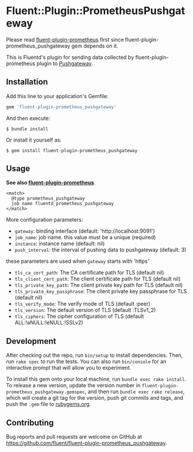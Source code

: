 # Fluent::Plugin::PrometheusPushgateway

Please read [fluent-plugin-prometheus](https://github.com/fluent/fluent-plugin-prometheus) first since fluent-plugin-prometheus_pushgateway gem depends on it.

This is Fluentd's plugin for sending data collected by fluent-plugin-prometheus plugin to [Pushgateway](https://github.com/prometheus/pushgateway).

## Installation

Add this line to your application's Gemfile:

```ruby
gem 'fluent-plugin-prometheus_pushgateway'
```

And then execute:

```
$ bundle install
```

Or install it yourself as:

```
$ gem install fluent-plugin-prometheus_pushgateway
```

## Usage

**See also [fluent-plugin-prometheus](https://github.com/fluent/fluent-plugin-prometheus)**.

```
<match>
  @type prometheus_pushgateway
  job_name fluentd_prometheus_pushgateway
</match>
```

More configuration parameters:

- `gateway`: binding interface (default: 'http://localhost:9091')
- `job_name`: job name. this value must be a unique (required)
- `instance`: instance name (default: nil)
- `push_interval`: the interval of pushing data to pushgateway (default: 3)

these parameters are used when `gateway` starts with 'https'

- `tls_ca_cert_path`: The CA certificate path for TLS (default nil)
- `tls_client_cert_path`: The client certificate path for TLS (default nil)
- `tls_private_key_path`: The client private key path for TLS (default nil)
- `tls_private_key_passphrase`: The client private key passphrase for TLS (default nil)
- `tls_verify_mode`: The verify mode of TLS (default :peer)
- `tls_version`: The default version of TLS (default :TLSv1_2)
- `tls_ciphers`: The cipher configuration of TLS (default ALL:!aNULL:!eNULL:!SSLv2)

## Development

After checking out the repo, run `bin/setup` to install dependencies. Then, run `rake spec` to run the tests. You can also run `bin/console` for an interactive prompt that will allow you to experiment.

To install this gem onto your local machine, run `bundle exec rake install`. To release a new version, update the version number in `fluent-plugin-prometheus_pushgateway.gemspec`, and then run `bundle exec rake release`, which will create a git tag for the version, push git commits and tags, and push the `.gem` file to [rubygems.org](https://rubygems.org).

## Contributing

Bug reports and pull requests are welcome on GitHub at https://github.com/fluent/fluent-plugin-prometheus_pushgateway.

